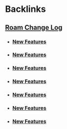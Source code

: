 
# Backlinks
## [Roam Change Log](<Roam Change Log.md>)
- ### [New Features](<New Features.md>)

- ### [New Features](<New Features.md>)

- ### [New Features](<New Features.md>)

- ### [New Features](<New Features.md>)

- ### [New Features](<New Features.md>)

- ### [New Features](<New Features.md>)

- ### [New Features](<New Features.md>)


